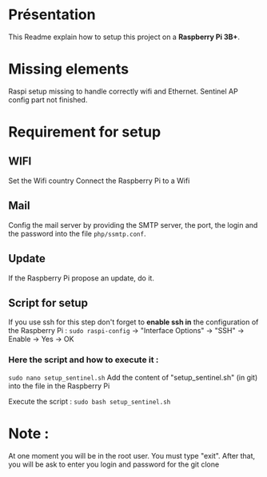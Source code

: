 # Présentation
This Readme explain how to setup this project on a **Raspberry Pi 3B+**.

# Missing elements
Raspi setup missing to handle correctly wifi and Ethernet.
Sentinel AP config part not finished.

# Requirement for setup

## WIFI
Set the Wifi country 
Connect the Raspberry Pi to a Wifi

## Mail
Config the mail server by providing the SMTP server, the port, the login and the password into the file `php/ssmtp.conf`.

## Update
If the Raspberry Pi propose an update, do it.

## Script for setup
If you use ssh for this step don't forget to **enable ssh in** the configuration of the Raspberry Pi : 
`sudo raspi-config` -> "Interface Options" -> "SSH" -> Enable -> Yes -> OK

### Here the script and how to execute it :
`sudo nano setup_sentinel.sh`
Add the content of "setup_sentinel.sh" (in git) into the file in the Raspberry Pi

Execute the script :
`sudo bash setup_sentinel.sh`

# Note :
At one moment you will be in the root user. You must type "exit".
After that, you will be ask to enter you login and password for the git clone
